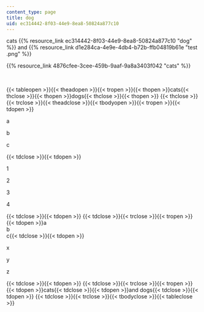 ```yaml
---
content_type: page
title: dog
uid: ec314442-8f03-44e9-8ea8-50824a877c10
---
```

cats {{% resource_link ec314442-8f03-44e9-8ea8-50824a877c10 "dog" %}} and {{% resource_link d1e284ca-4e9e-4db4-b72b-ffb04819b61e "test .png" %}}

{{% resource_link 4876cfee-3cee-459b-9aaf-9a8a3403f042 "cats" %}}

 

{{< tableopen >}}{{< theadopen >}}{{< tropen >}}{{< thopen >}}cats{{< thclose >}}{{< thopen >}}dogs{{< thclose >}}{{< thopen >}} {{< thclose >}}{{< trclose >}}{{< theadclose >}}{{< tbodyopen >}}{{< tropen >}}{{< tdopen >}}

a

b

c

{{< tdclose >}}{{< tdopen >}}

1

2

3

4

{{< tdclose >}}{{< tdopen >}} {{< tdclose >}}{{< trclose >}}{{< tropen >}}{{< tdopen >}}a  
b  
c{{< tdclose >}}{{< tdopen >}}

x

y

z

{{< tdclose >}}{{< tdopen >}} {{< tdclose >}}{{< trclose >}}{{< tropen >}}{{< tdopen >}}cats{{< tdclose >}}{{< tdopen >}}and dogs{{< tdclose >}}{{< tdopen >}} {{< tdclose >}}{{< trclose >}}{{< tbodyclose >}}{{< tableclose >}}